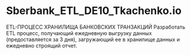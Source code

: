 # Sberbank_ETL_DE10_Tkachenko.io
 ETL-ПРОЦЕСС ХРАНИЛИЩА БАНКОВСКИХ ТРАНЗАКЦИЙ  Разработать ETL процесс, получающий ежедневную выгрузку данных (предоставляется за 3 дня),  загружающий ее в хранилище данных и ежедневно строящий отчет. 
